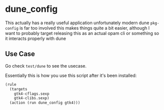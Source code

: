 # dune_config

This actually has a really useful application unfortunately modern dune
`pkg-config` is far too involved this makes things quite a bit easier, although I
want to probably target releasing this as an actual opam cli or something so it
interacts properly with dune

## Use Case

Go check `test/dune` to see the usecase.

Essentially this is how you use this script after it's been installed:

```lisp
(rule
  (targets
    gtk4-cflags.sexp
    gtk4-clibs.sexp)
  (action (run dune_config gtk4)))
```
